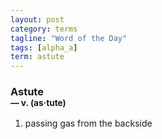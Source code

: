 ```yaml
---
layout: post
category: terms
tagline: "Word of the Day"
tags: [alpha_a]
term: astute
---
```


<h3>Astute<br/> <small>&mdash; v. (as<span>&middot;</span>tute)</small></h3>
<p><ol><li>passing gas from the backside</li>
</ol></p>
